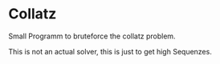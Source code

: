 # Collatz

Small Programm to bruteforce the collatz problem.

This is not an actual solver, this is just to get high Sequenzes.
